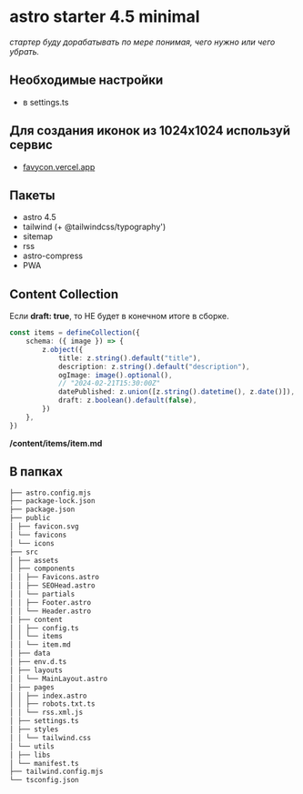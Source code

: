 # astro starter 4.5 minimal

_стартер буду дорабатывать по мере понимая, чего нужно или чего убрать._

## Необходимые настройки

- в settings.ts

## Для создания иконок из 1024x1024 используй сервис

- [favycon.vercel.app](https://favycon.vercel.app/)

## Пакеты

- astro 4.5
- tailwind (+ @tailwindcss/typography')
- sitemap
- rss
- astro-compress
- PWA

## Content Collection

Если **draft: true**, то НЕ будет в конечном итоге в сборке.

```ts
const items = defineCollection({
	schema: ({ image }) => {
		z.object({
			title: z.string().default("title"),
			description: z.string().default("description"),
			ogImage: image().optional(),
			// "2024-02-21T15:30:00Z"
			datePublished: z.union([z.string().datetime(), z.date()]),
			draft: z.boolean().default(false),
		})
	},
})
```

**/content/items/item.md**

## В папках

```md
├── astro.config.mjs
├── package-lock.json
├── package.json
├── public
│ ├── favicon.svg
│ └── favicons
│ └── icons
├── src
│ ├── assets
│ ├── components
│ │ ├── Favicons.astro
│ │ ├── SEOHead.astro
│ │ └── partials
│ │ ├── Footer.astro
│ │ └── Header.astro
│ ├── content
│ │ ├── config.ts
│ │ └── items
│ │ └── item.md
│ ├── data
│ ├── env.d.ts
│ ├── layouts
│ │ └── MainLayout.astro
│ ├── pages
│ │ ├── index.astro
│ │ ├── robots.txt.ts
│ │ └── rss.xml.js
│ ├── settings.ts
│ ├── styles
│ │ └── tailwind.css
│ └── utils
│ ├── libs
│ └── manifest.ts
├── tailwind.config.mjs
└── tsconfig.json
```
